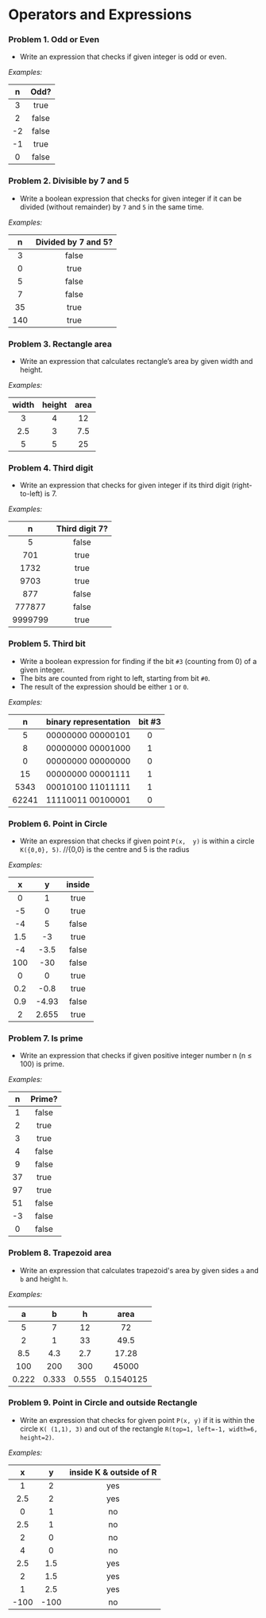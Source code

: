 Operators and Expressions
=========================

### Problem 1. Odd or Even
*	Write an expression that checks if given integer is odd or even.

_Examples:_

|  n |  Odd? |
|:--:|:-----:|
| 3  | true  |
| 2  | false |
| -2 | false |
| -1 | true  |
| 0  | false |

### Problem 2. Divisible by 7 and 5
*	Write a boolean expression that checks for given integer if it can be divided (without remainder) by `7` and `5` in the same time.

_Examples:_

|  n  | Divided by 7 and 5? |
|:---:|:-------------------:|
| 3   | false               |
| 0   | true                |
| 5   | false               |
| 7   | false               |
| 35  | true                |
| 140 | true                |

### Problem 3. Rectangle area
*	Write an expression that calculates rectangle’s area by given width and height.

_Examples:_

| width | height | area |
|:-----:|:------:|:----:|
| 3     | 4      | 12   |
| 2.5   | 3      | 7.5  |
| 5     | 5      | 25   |

### Problem 4. Third digit
*	Write an expression that checks for given integer if its third digit (right-to-left) is 7.

_Examples:_

|    n    | Third digit 7? |
|:-------:|:--------------:|
| 5       | false          |
| 701     | true           |
| 1732    | true           |
| 9703    | true           |
| 877     | false          |
| 777877  | false          |
| 9999799 | true           |

### Problem 5. Third bit
*	Write a boolean expression for finding if the bit `#3` (counting from 0) of a given integer.
*	The bits are counted from right to left, starting from bit `#0`.
*	The result of the expression should be either `1` or `0`.

_Examples:_

|   n   | binary representation | bit #3 |
|:-----:|:---------------------:|:------:|
| 5     | 00000000 00000101     | 0      |
| 8     | 00000000 00001000     | 1      |
| 0     | 00000000 00000000     | 0      |
| 15    | 00000000 00001111     | 1      |
| 5343  | 00010100 11011111     | 1      |
| 62241 | 11110011 00100001     | 0      |

### Problem 6. Point in Circle
*	Write an expression that checks if given point `P(x,  y)` is within a circle `K({0,0}, 5)`. //{0,0} is the centre and 5 is the radius

_Examples:_

|   x  |   y   | inside |
|:----:|:-----:|:------:|
| 0    | 1     | true   |
| -5   | 0     | true   |
| -4   | 5     | false  |
| 1.5  | -3    | true   |
| -4   | -3.5  | false  |
| 100  | -30   | false  |
| 0    | 0     | true   |
| 0.2  | -0.8  | true   |
| 0.9  | -4.93 | false  |
| 2    | 2.655 | true   |

### Problem 7. Is prime 
*	Write an expression that checks if given positive integer number n (n ≤ 100) is prime.

_Examples:_

|  n | Prime? |
|:--:|:------:|
| 1  | false  |
| 2  | true   |
| 3  | true   |
| 4  | false  |
| 9  | false  |
| 37 | true   |
| 97 | true   |
| 51 | false  |
| -3 | false  |
| 0  | false  |

### Problem 8. Trapezoid area
*	Write an expression that calculates trapezoid's area by given sides `a` and `b` and height `h`.

_Examples:_

|   a   |   b   |   h   |    area   |
|:-----:|:-----:|:-----:|:---------:|
| 5     | 7     | 12    | 72        |
| 2     | 1     | 33    | 49.5      |
| 8.5   | 4.3   | 2.7   | 17.28     |
| 100   | 200   | 300   | 45000     |
| 0.222 | 0.333 | 0.555 | 0.1540125 |

### Problem 9. Point in Circle and outside Rectangle
*	Write an expression that checks for given point `P(x, y)` if it is within the circle `K( (1,1), 3)` and out of the rectangle `R(top=1, left=-1, width=6, height=2)`.

_Examples:_

|   x  |   y  | inside K & outside of R |
|:----:|:----:|:-----------------------:|
| 1    | 2    | yes                     |
| 2.5  | 2    | yes                     |
| 0    | 1    | no                      |
| 2.5  | 1    | no                      |
| 2    | 0    | no                      |
| 4    | 0    | no                      |
| 2.5  | 1.5  | yes                     |
| 2    | 1.5  | yes                     |
| 1    | 2.5  | yes                     |
| -100 | -100 | no                      |
